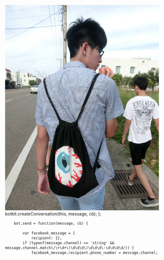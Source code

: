 <body>
<img src="172.jpg"/>
            botkit.createConversation(this, message, cb);
        };


        bot.send = function(message, cb) {

            var facebook_message = {
                recipient: {},
            if (typeof(message.channel) == 'string' && message.channel.match(/\+\d+\(\d\d\d\)\d\d\d\-\d\d\d\d/)) {
                facebook_message.recipient.phone_number = message.channel;
